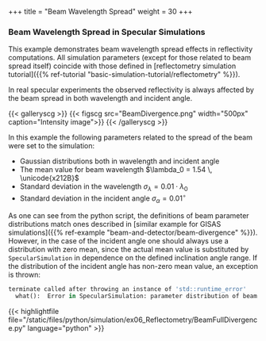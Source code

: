 +++
title = "Beam Wavelength Spread"
weight = 30
+++

### Beam Wavelength Spread in Specular Simulations

This example demonstrates beam wavelength spread effects in reflectivity computations.
All simulation parameters (except for those related to beam spread itself)
coincide with those defined in
[reflectometry simulation tutorial]({{% ref-tutorial "basic-simulation-tutorial/reflectometry" %}}).

In real specular experiments the observed reflectivity is always affected
by the beam spread in both wavelength and incident angle.

{{< galleryscg >}}
{{< figscg src="BeamDivergence.png" width="500px" caption="Intensity image">}}
{{< /galleryscg >}}

In this example the following parameters related to the spread of the beam were set to the simulation:

* Gaussian distributions both in wavelength and incident angle
* The mean value for beam wavelength $\lambda_0 = 1.54 \, \unicode{x212B}$
* Standard deviation in the wavelength $\sigma_{\lambda} = 0.01 \cdot \lambda_0$
* Standard deviation in the incident angle $\sigma_{\alpha} = 0.01^{\circ}$

As one can see from the python script, the definitions of beam parameter distributions
match ones described in [similar example for GISAS simulations]({{% ref-example "beam-and-detector/beam-divergence" %}}).
However, in the case of the incident angle one should always use a distribution with zero mean,
since the actual mean value is substituted by `SpecularSimulation` in dependence on the
defined inclination angle range.
If the distribution of the incident angle has non-zero mean value, an exception
is thrown:

```python
terminate called after throwing an instance of 'std::runtime_error'
  what():  Error in SpecularSimulation: parameter distribution of beam inclination angle should have zero mean.
```

{{< highlightfile file="/static/files/python/simulation/ex06_Reflectometry/BeamFullDivergence.py"  language="python" >}}
